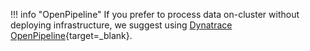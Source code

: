 !!! info "OpenPipeline"
    If you prefer to process data on-cluster without deploying infrastructure, we suggest using [Dynatrace OpenPipeline](https://docs.dynatrace.com/docs/discover-dynatrace/platform/openpipeline){target=_blank}.